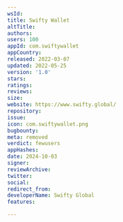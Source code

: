 ```yaml
---
wsId: 
title: Swifty Wallet
altTitle: 
authors: 
users: 100
appId: com.swiftywallet
appCountry: 
released: 2022-03-07
updated: 2022-05-25
version: '1.0'
stars: 
ratings: 
reviews: 
size: 
website: https://www.swifty.global/
repository: 
issue: 
icon: com.swiftywallet.png
bugbounty: 
meta: removed
verdict: fewusers
appHashes: 
date: 2024-10-03
signer: 
reviewArchive: 
twitter: 
social: 
redirect_from: 
developerName: Swifty Global
features: 

---
```


